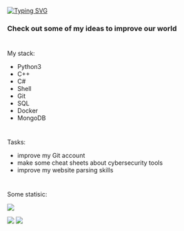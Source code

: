 
 [![Typing SVG](https://readme-typing-svg.herokuapp.com?font=Square+Peg&size=28&duration=8000&color=219908&background=FFFAFB00&center=true&vCenter=true&multiline=true&lines=Software+developer+%26+CTF+player)](https://git.io/typing-svg)
### Check out some of my ideas to improve our world
#
My stack:

- Python3 
- C++ 
- C#
- Shell
- Git
- SQL
- Docker
- MongoDB

#
Tasks:

- improve my Git account
- make some cheat sheets about cybersecurity tools
- improve my website parsing skills

#

Some statisic:


![](https://github-profile-summary-cards.vercel.app/api/cards/profile-details?username=SeregaDeveloper&theme=solarized_dark)


![](https://github-profile-summary-cards.vercel.app/api/cards/most-commit-language?username=SeregaDeveloper&theme=solarized_dark)
 ![](https://github-profile-summary-cards.vercel.app/api/cards/repos-per-language?username=SeregaDeveloper&theme=solarized_dark)

